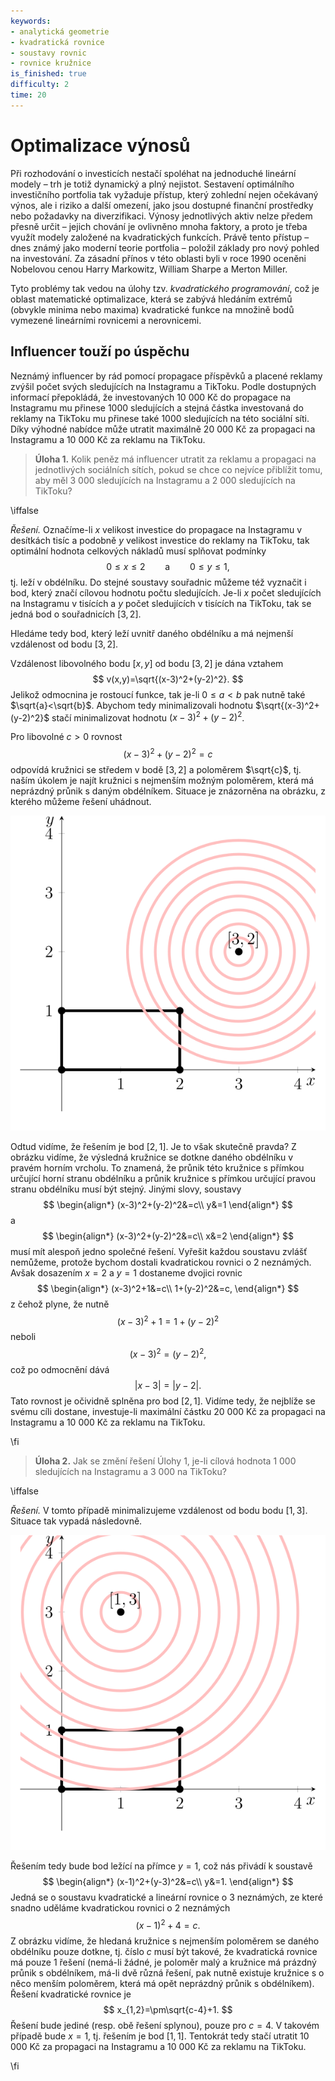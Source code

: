 ```yaml
---
keywords:
- analytická geometrie
- kvadratická rovnice
- soustavy rovnic
- rovnice kružnice
is_finished: true
difficulty: 2
time: 20
---
```


# Optimalizace výnosů

Při rozhodování o investicích nestačí spoléhat na jednoduché lineární modely – trh je 
totiž dynamický a plný nejistot. Sestavení optimálního investičního portfolia tak 
vyžaduje přístup, který zohlední nejen očekávaný výnos, ale i riziko a další omezení, 
jako jsou dostupné finanční prostředky nebo požadavky na diverzifikaci. Výnosy jednotlivých 
aktiv nelze předem přesně určit – jejich chování je ovlivněno mnoha faktory, a proto je třeba 
využít modely založené na kvadratických funkcích. Právě tento přístup – dnes známý jako moderní 
teorie portfolia – položil základy pro nový pohled na investování. Za zásadní přínos v této oblasti 
byli v roce 1990 oceněni Nobelovou cenou Harry Markowitz, William Sharpe a Merton Miller.

Tyto problémy tak vedou na úlohy tzv. *kvadratického programování*, což je oblast matematické optimalizace, 
která se zabývá hledáním extrémů (obvykle minima nebo maxima) kvadratické funkce na množině bodů vymezené 
lineárními rovnicemi a nerovnicemi.

## Influencer touží po úspěchu

Neznámý influencer by rád pomocí propagace příspěvků a placené reklamy zvýšil počet svých sledujících 
na Instagramu a TikToku. Podle dostupných informací přepokládá, že investovaných 10 000 Kč do propagace
na Instagramu mu přinese 1000 sledujících a stejná částka investovaná do reklamy na TikToku mu přinese také
1000 sledujících na této sociální síti. Díky výhodné nabídce může utratit maximálně 20 000 Kč za propagaci 
na Instagramu a 10 000 Kč za reklamu na TikToku.

> **Úloha 1.** Kolik peněz má influencer utratit za reklamu a propagaci na jednotlivých sociálních sítích, 
> pokud se chce co nejvíce přiblížit tomu, aby měl 3 000 sledujících na Instagramu a 2 000 sledujících 
> na TikToku?

\iffalse

*Řešení.* Označíme-li $x$ velikost investice do propagace na Instagramu v desítkách tisíc a podobně $y$ 
velikost investice do reklamy na TikToku, tak optimální hodnota celkových nákladů musí splňovat podmínky 
$$
0\leq x \leq 2 \qquad\text{a}\qquad 0\leq y\leq 1,
$$
tj. leží v obdélníku. Do stejné soustavy souřadnic můžeme též vyznačit i bod, který značí
cílovou hodnotu počtu sledujících. Je-li $x$ počet sledujících na Instagramu v tisících a $y$
počet sledujících v tisících na TikToku, tak se jedná bod o souřadnicích $[3,2]$.

Hledáme tedy bod, který leží uvnitř daného obdélníku a má nejmenší vzdálenost od bodu $[3,2]$.

Vzdálenost libovolného bodu $[x,y]$ od bodu $[3,2]$ je dána vztahem 
$$
v(x,y)=\sqrt{(x-3)^2+(y-2)^2}.
$$
Jelikož odmocnina je rostoucí funkce, tak je-li $0\leq a<b$ pak nutně také $\sqrt{a}<\sqrt{b}$.
Abychom tedy minimalizovali hodnotu $\sqrt{(x-3)^2+(y-2)^2}$ stačí minimalizovat hodnotu $(x-3)^2+(y-2)^2$.

Pro libovolné $c>0$ rovnost 
$$
  (x-3)^2+(y-2)^2=c
$$
odpovídá kružnici se středem v bodě $[3,2]$ a poloměrem $\sqrt{c}$, tj. naším úkolem je najít 
kružnici s nejmenším možným poloměrem, která má neprázdný průnik s daným obdélníkem. Situace
je znázorněna na obrázku, z kterého můžeme řešení uhádnout. 

![K řešení Úlohy 1](math4you_00051_01.svg)

Odtud vidíme, že řešením je bod $[2,1]$. Je to však skutečně pravda? Z obrázku vidíme, že výsledná kružnice 
se dotkne daného obdélníku v pravém horním vrcholu. To znamená, že průnik této kružnice s přímkou určující horní stranu 
obdélníku a průnik kružnice s přímkou určující pravou stranu obdélníku musí být stejný. Jinými slovy, soustavy
$$
\begin{align*}
(x-3)^2+(y-2)^2&=c\\  
y&=1
\end{align*}
$$
a 
$$
\begin{align*}
  (x-3)^2+(y-2)^2&=c\\ 
  x&=2
\end{align*}
$$
musí mít alespoň jedno společné řešení. Vyřešit každou soustavu zvlášť nemůžeme, protože bychom dostali kvadratickou 
rovnici o 2 neznámých. Avšak dosazením $x=2$ a $y=1$ dostaneme dvojici rovnic
$$
\begin{align*}
  (x-3)^2+1&=c\\ 
  1+(y-2)^2&=c,
\end{align*}
$$
z čehož plyne, že nutně 
$$
  (x-3)^2+1=1+(y-2)^2
$$
neboli 
$$
  (x-3)^2=(y-2)^2,
$$
což po odmocnění dává
$$
|x-3|=|y-2|.
$$
Tato rovnost je očividně splněna pro bod $[2,1]$. Vidíme tedy, že nejblíže se svému cíli dostane, investuje-li
maximální částku 20 000 Kč za propagaci na Instagramu a 10 000 Kč za reklamu na TikToku.

\fi

> **Úloha 2.** Jak se změní řešení Úlohy 1, je-li cílová hodnota 1 000 
> sledujících na Instagramu a 3 000 na TikToku?

\iffalse

*Řešení.* V tomto případě minimalizujeme vzdálenost od bodu 
bodu $[1,3]$. Situace tak vypadá následovně.

![K řešení Úlohy 2](math4you_00051_02.svg)

Řešením tedy bude bod ležící na přímce $y=1$, což nás přivádí k soustavě
$$
\begin{align*}
(x-1)^2+(y-3)^2&=c\\ 
y&=1.
\end{align*}
$$ 
Jedná se o soustavu kvadratické a lineární rovnice o 3 neznámých, ze které snadno uděláme kvadratickou 
rovnici o 2 neznámých
$$
(x-1)^2+4=c.
$$
Z obrázku vidíme, že hledaná kružnice s nejmenším poloměrem se daného obdélníku pouze dotkne, 
tj. číslo $c$ musí být takové, že kvadratická rovnice má pouze 1 řešení (nemá-li žádné, je 
poloměr malý a kružnice má prázdný průnik s obdélníkem, má-li dvě různá řešení, pak nutně existuje 
kružnice s o něco menším poloměrem, která má opět neprázdný průnik s obdélníkem). Řešení kvadratické 
rovnice je
$$
x_{1,2}=\pm\sqrt{c-4}+1.
$$
Řešení bude jediné (resp. obě řešení splynou), pouze pro $c=4$. V takovém případě bude $x=1$, tj. řešením je bod 
$[1,1]$. Tentokrát tedy stačí utratit 10 000 Kč za propagaci na Instagramu a 10 000 Kč za reklamu na TikToku.

\fi
